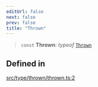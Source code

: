 ```yaml
---
editUrl: false
next: false
prev: false
title: "Thrown"
---
```


> `const` **Thrown**: *typeof* [`Thrown`](/api/variables/thrown/)

## Defined in

[src/type/thrown/thrown.ts:2](https://github.com/skyleague/axioms/blob/75fb1c5c977f1940e84e5cdcef2be336d1fd81da/src/type/thrown/thrown.ts#L2)
